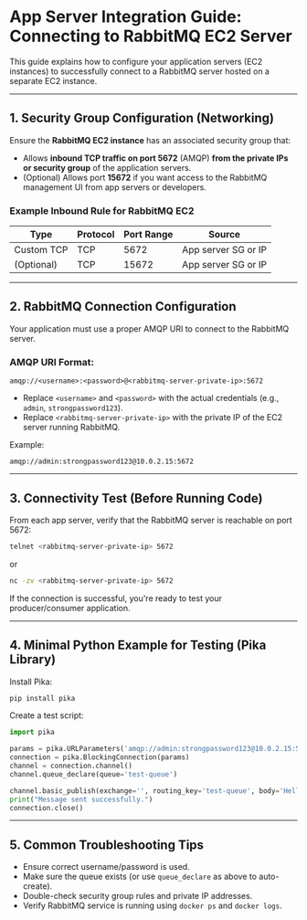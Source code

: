 
# App Server Integration Guide: Connecting to RabbitMQ EC2 Server

This guide explains how to configure your application servers (EC2 instances) to successfully connect to a RabbitMQ server hosted on a separate EC2 instance.

---

## 1. Security Group Configuration (Networking)

Ensure the **RabbitMQ EC2 instance** has an associated security group that:

- Allows **inbound TCP traffic on port 5672** (AMQP) **from the private IPs or security group** of the application servers.
- (Optional) Allows port **15672** if you want access to the RabbitMQ management UI from app servers or developers.

### Example Inbound Rule for RabbitMQ EC2

| Type        | Protocol | Port Range | Source              |
|-------------|----------|------------|---------------------|
| Custom TCP  | TCP      | 5672       | App server SG or IP |
| (Optional)  | TCP      | 15672      | App server SG or IP |

---

## 2. RabbitMQ Connection Configuration

Your application must use a proper AMQP URI to connect to the RabbitMQ server.

### AMQP URI Format:

```
amqp://<username>:<password>@<rabbitmq-server-private-ip>:5672
```

- Replace `<username>` and `<password>` with the actual credentials (e.g., `admin`, `strongpassword123`).
- Replace `<rabbitmq-server-private-ip>` with the private IP of the EC2 server running RabbitMQ.

Example:

```
amqp://admin:strongpassword123@10.0.2.15:5672
```

---

## 3. Connectivity Test (Before Running Code)

From each app server, verify that the RabbitMQ server is reachable on port 5672:

```bash
telnet <rabbitmq-server-private-ip> 5672
```

or

```bash
nc -zv <rabbitmq-server-private-ip> 5672
```

If the connection is successful, you're ready to test your producer/consumer application.

---

## 4. Minimal Python Example for Testing (Pika Library)

Install Pika:

```bash
pip install pika
```

Create a test script:

```python
import pika

params = pika.URLParameters('amqp://admin:strongpassword123@10.0.2.15:5672')
connection = pika.BlockingConnection(params)
channel = connection.channel()
channel.queue_declare(queue='test-queue')

channel.basic_publish(exchange='', routing_key='test-queue', body='Hello from app server!')
print("Message sent successfully.")
connection.close()
```

---

## 5. Common Troubleshooting Tips

- Ensure correct username/password is used.
- Make sure the queue exists (or use `queue_declare` as above to auto-create).
- Double-check security group rules and private IP addresses.
- Verify RabbitMQ service is running using `docker ps` and `docker logs`.

